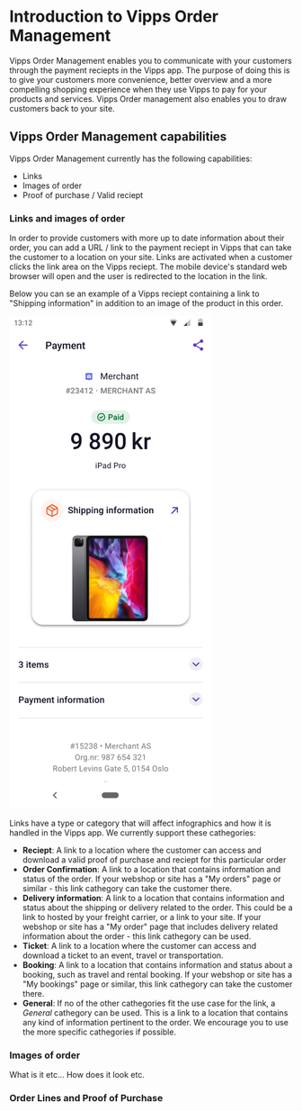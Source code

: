 # Introduction to Vipps Order Management
Vipps Order Management enables you to communicate with your customers through the payment reciepts in the Vipps app. The purpose of doing this is to give your customers more convenience, better overview and a more compelling shopping experience when they use Vipps to pay for your products and services. Vipps Order management also enables you to draw customers back to your site.

## Vipps Order Management capabilities
Vipps Order Management currently has the following capabilities:

* Links
* Images of order
* Proof of purchase / Valid reciept

### Links and images of order
In order to provide customers with more up to date information about their order, you can add a URL / link to the payment reciept in Vipps that can take the customer to a location on your site. Links are activated when a customer clicks the link area on the Vipps reciept. The mobile device's standard web browser will open and the user is redirected to the location in the link.

Below you can se an example of a Vipps reciept containing a link to "Shipping information" in addition to an image of the product in this order.

![Shipping information link](images/order-link-shipping-information-with-image.png)

Links have a type or category that will affect infographics and how it is handled in the Vipps app. We currently support these cathegories:

- **Reciept**: A link to a location where the customer can access and download a valid proof of purchase and reciept for this particular order
- **Order Confirmation**: A link to a location that contains information and status of the order. If your webshop or site has a "My orders" page or similar - this link cathegory can take the customer there.
- **Delivery information**: A link to a location that contains information and status about the shipping or delivery related to the order. This could be a link to hosted by your freight carrier, or a link to your site. If your webshop or site has a "My order" page that includes delivery related information about the order - this link cathegory can be used.
- **Ticket**: A link to a location where the customer can access and download a ticket to an event, travel or transportation.
- **Booking**: A link to a location that contains information and status about a booking, such as travel and rental booking. If your webshop or site has a "My bookings" page or similar, this link cathegory can take the customer there.
- **General**: If no of the other cathegories fit the use case for the link, a *General* cathegory can be used. This is a link to a location that contains any kind of information pertinent to the order. We encourage you to use the more specific cathegories if possible. 


### Images of order
What is it etc...
How does it look etc.

### Order Lines and Proof of Purchase


